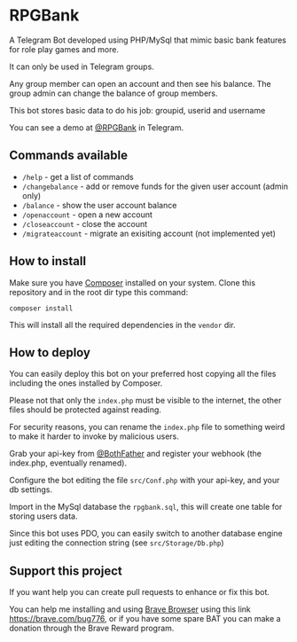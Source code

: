 # RPGBank
A Telegram Bot developed using PHP/MySql that mimic basic bank features for role play games and more.

It can only be used in Telegram groups.

Any group member can open an account and then see his balance.
The group admin can change the balance of group members.

This bot stores basic data to do his job: groupid, userid and username

You can see a demo at [@RPGBank](https://t.me/RPGBankBot) in Telegram.

## Commands available

* `/help` - get a list of commands
* `/changebalance` - add or remove funds for the given user account (admin only)
* `/balance` - show the user account balance
* `/openaccount` - open a new account
* `/closeaccount` - close the account
* `/migrateaccount` - migrate an exisiting account (not implemented yet)

## How to install

Make sure you have [Composer](https://getcomposer.org/download/) installed on your system. Clone this repository and in the root dir type this command:

`composer install`

This will install all the required dependencies in the `vendor` dir.

## How to deploy

You can easily deploy this bot on your preferred host copying all the files including the ones installed by Composer.

Please not that only the `index.php` must be visible  to the internet, the other files should be protected against reading.

For security reasons, you can rename the `index.php` file to something weird to make it harder to invoke by malicious users.

Grab your api-key from [@BothFather](https://t.me/BotFather) and register your webhook (the index.php, eventually renamed).

Configure the bot editing the file `src/Conf.php` with your api-key, and your db settings.

Import in the MySql database the `rpgbank.sql`, this will create one table for storing users data.

Since this bot uses PDO, you can easily switch to another database engine just editing the connection string (see `src/Storage/Db.php`)

## Support this project

If you want help you can create pull requests to enhance or fix this bot.

You can help me installing and using [Brave Browser](https://brave.com/bug776) using this link https://brave.com/bug776, or if you have some spare BAT you can make a donation through the Brave Reward program.
